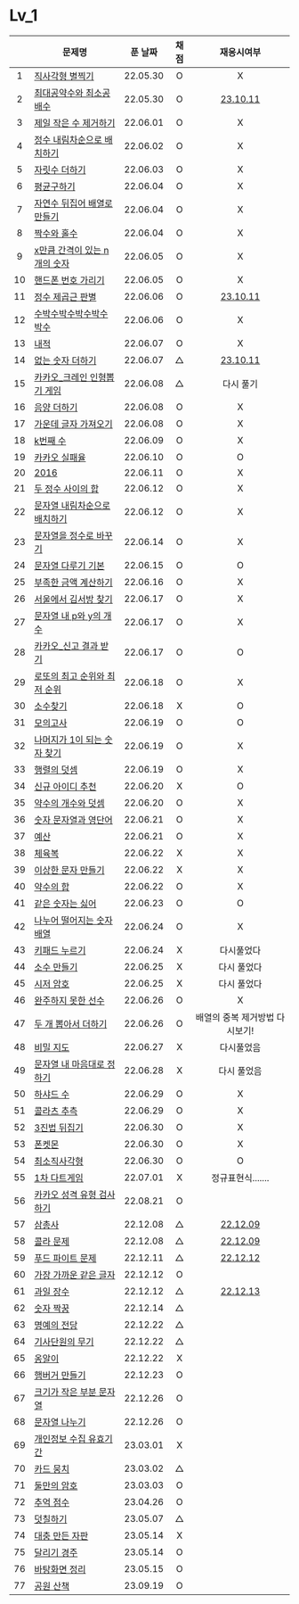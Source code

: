 # Lv_1

|     | 문제명                                            | 푼 날짜  | 채점 |             재응시여부              |
| :-: | ------------------------------------------------- | :------: | :--: | :---------------------------------: |
|  1  | [직사각형 별찍기](./starRectangle.js)             | 22.05.30 |  O   |                  X                  |
|  2  | [최대공약수와 최소공배수](./GcdLcm.js)            | 22.05.30 |  O   |   [23.10.11](./replay/GcdLcm.js)    |
|  3  | [제일 작은 수 제거하기](./sliceMin.js)            | 22.06.01 |  O   |                  X                  |
|  4  | [정수 내림차순으로 배치하기](./sortNumber.js)     | 22.06.02 |  O   |                  X                  |
|  5  | [자릿수 더하기](./positionSum.js)                 | 22.06.03 |  O   |                  X                  |
|  6  | [평균구하기](./average.js)                        | 22.06.04 |  O   |                  X                  |
|  7  | [자연수 뒤집어 배열로 만들기](./reverseNumber.js) | 22.06.04 |  O   |                  X                  |
|  8  | [짝수와 홀수](./oddOrEven.js)                     | 22.06.04 |  O   |                  X                  |
|  9  | [x만큼 간격이 있는 n개의 숫자](./xLength.js)      | 22.06.05 |  O   |                  X                  |
| 10  | [핸드폰 번호 가리기](./hideNumber.js)             | 22.06.05 |  O   |                  X                  |
| 11  | [정수 제곱근 판별](./integerSqrt.js)              | 22.06.06 |  O   | [23.10.11](./replay/integerSqrt.js) |
| 12  | [수박수박수박수박수박수](./watermelon.js)         | 22.06.06 |  O   |                  X                  |
| 13  | [내적](./dotProduct.js)                           | 22.06.07 |  O   |                  X                  |
| 14  | [없는 숫자 더하기](./accNoNumbers.js)             | 22.06.07 |  △   | [23.10.11](./replay/addNoNumber.js) |
| 15  | [카카오\_크레인 인형뽑기 게임](./pickdolls.js)    | 22.06.08 |  △   |              다시 풀기              |
| 16  | [음양 더하기](./accPlusMinus.js)                  | 22.06.08 |  O   |                  X                  |
| 17  | [가운데 글자 가져오기](./bringMid.js)             | 22.06.08 |  O   |                  X                  |
| 18  | [k번째 수](./kNumber.js)                          | 22.06.09 |  O   |                  X                  |
| 19  | [카카오 실패율](./failRatio.js)                   | 22.06.10 |  O   |                  O                  |
| 20  | [2016](./2016.js)                                 | 22.06.11 |  O   |                  X                  |
| 21  | [두 정수 사이의 합](./betweenAandB.js)            | 22.06.12 |  O   |                  X                  |
| 22  | [문자열 내림차순으로 배치하기](./sortString.js)   | 22.06.12 |  O   |                  X                  |
| 23  | [문자열을 정수로 바꾸기](./stringToNumber.js)     | 22.06.14 |  O   |                  X                  |
| 24  | [문자열 다루기 기본](./basicString.js)            | 22.06.15 |  O   |                  O                  |
| 25  | [부족한 금액 계산하기](./shortMoney.js)           | 22.06.16 |  O   |                  X                  |
| 26  | [서울에서 김서방 찾기](./findKim.js)              | 22.06.17 |  O   |                  X                  |
| 27  | [문자열 내 p와 y의 개수](./pyInTheString.js)      | 22.06.17 |  O   |                  X                  |
| 28  | [카카오\_신고 결과 받기](./reportingMail.js)      | 22.06.17 |  O   |                  O                  |
| 29  | [로또의 최고 순위와 최저 순위](./lottoMinMax.js)  | 22.06.18 |  O   |                  X                  |
| 30  | [소수찾기](./findPrimeNumber.js)                  | 22.06.18 |  X   |                  O                  |
| 31  | [모의고사](./mockTest.js)                         | 22.06.19 |  O   |                  O                  |
| 32  | [나머지가 1이 되는 숫자 찾기](./findRestValue.js) | 22.06.19 |  O   |                  X                  |
| 33  | [행렬의 덧셈](./addMatrix.js)                     | 22.06.19 |  O   |                  X                  |
| 34  | [신규 아이디 추천](./recommandNewId.js)           | 22.06.20 |  X   |                  O                  |
| 35  | [약수의 개수와 덧셈](./betweenNumbers.js)         | 22.06.20 |  O   |                  X                  |
| 36  | [숫자 문자열과 영단어](./numberAndWord.js)        | 22.06.21 |  O   |                  X                  |
| 37  | [예산](./budget.js)                               | 22.06.21 |  O   |                  X                  |
| 38  | [체육복](./trainingClothes.js)                    | 22.06.22 |  X   |                  X                  |
| 39  | [이상한 문자 만들기](./strangeString.js)          | 22.06.22 |  X   |                  X                  |
| 40  | [약수의 합](./sumDivisor.js)                      | 22.06.22 |  O   |                  X                  |
| 41  | [같은 숫자는 싫어](./hateSameNumber.js)           | 22.06.23 |  O   |                  O                  |
| 42  | [나누어 떨어지는 숫자 배열](./fitNumberArray.js)  | 22.06.24 |  O   |                  X                  |
| 43  | [키패드 누르기](./pushKeypad.js)                  | 22.06.24 |  X   |             다시풀었다              |
| 44  | [소수 만들기](./makePrimeNumber.js)               | 22.06.25 |  X   |             다시 풀었다             |
| 45  | [시저 암호](./caesarPassword.js)                  | 22.06.25 |  X   |             다시 풀었다             |
| 46  | [완주하지 못한 선수](./notCompletion.js)          | 22.06.26 |  O   |                  X                  |
| 47  | [두 개 뽑아서 더하기](./popTwoSum.js)             | 22.06.26 |  O   |   배열의 중복 제거방법 다시보기!    |
| 48  | [비밀 지도](./secretMap.js)                       | 22.06.27 |  X   |             다시풀었음              |
| 49  | [문자열 내 마음대로 정하기](./asonelikes.js)      | 22.06.28 |  X   |             다시 풀었음             |
| 50  | [하샤드 수](./hashadNumber.js)                    | 22.06.29 |  O   |                  X                  |
| 51  | [콜라츠 추측](./collatz.js)                       | 22.06.29 |  O   |                  X                  |
| 52  | [3진법 뒤집기](./reverse3.js)                     | 22.06.30 |  O   |                  X                  |
| 53  | [폰켓몬](./phonekemon.js)                         | 22.06.30 |  O   |                  X                  |
| 54  | [최소직사각형](./minimumRect.js)                  | 22.06.30 |  O   |                  O                  |
| 55  | [1차 다트게임](./dartGame.js)                     | 22.07.01 |  X   |          정규표현식.......          |
| 56  | [카카오 성격 유형 검사하기](./mbti.js)            | 22.08.21 |  O   |                                     |
| 57  | [삼총사](./threePeople.js)                        | 22.12.08 |  △   | [22.12.09](./replay/threePeople.js) |
| 58  | [콜라 문제](./coke.js)                            | 22.12.08 |  △   |    [22.12.09](./replay/coke.js)     |
| 59  | [푸드 파이트 문제](./food.js)                     | 22.12.11 |  △   |    [22.12.12](./replay/food.js)     |
| 60  | [가장 가까운 같은 글자](./mostNear.js)            | 22.12.12 |  O   |
| 61  | [과일 장수](./fruit.js)                           | 22.12.12 |  △   |    [22.12.13](./replay/fruit.js)    |
| 62  | [숫자 짝꿍](./pairOfNum.js)                       | 22.12.14 |  △   |
| 63  | [명예의 전당](./contest.js)                       | 22.12.22 |  △   |
| 64  | [기사단원의 무기](./weapons.js)                   | 22.12.22 |  △   |
| 65  | [옹알이](./babbling.js)                           | 22.12.22 |  X   |
| 66  | [햄버거 만들기](./makeHamberger.js)               | 22.12.23 |  O   |
| 67  | [크기가 작은 부분 문자열](./smallPartString.js)   | 22.12.26 |  O   |
| 68  | [문자열 나누기](./cutString.js)                   | 22.12.26 |  O   |
| 69  | [개인정보 수집 유효기간](./privateInfo.js)        | 23.03.01 |  X   |
| 70  | [카드 뭉치](./cardSet.js)                         | 23.03.02 |  △   |
| 71  | [둘만의 암호](./secretPassword.js)                | 23.03.03 |  O   |
| 72  | [추억 점수](./remindScore.js)                     | 23.04.26 |  O   |
| 73  | [덧칠하기](./addToAdd.js)                         | 23.05.07 |  △   |
| 74  | [대충 만든 자판](./roughKeyboard.js)              | 23.05.14 |  X   |
| 75  | [달리기 경주](./runContest.js)                    | 23.05.14 |  O   |
| 76  | [바탕화면 정리](./desktopClean.js)                | 23.05.15 |  O   |
| 77  | [공원 산책](./park.js)                            | 23.09.19 |  O   |
